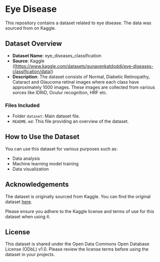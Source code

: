 # Eye Disease

This repository contains a dataset related to eye disease. The data was sourced from on Kaggle.

## Dataset Overview

- **Dataset Name**: eye_diseases_classification
- **Source**: Kaggle ([https://www.kaggle.com/datasets/gunavenkatdoddi/eye-diseases-classification/data])
- **Description**: The dataset consists of Normal, Diabetic Retinopathy, Cataract and Glaucoma retinal images where each class have approximately 1000 images. These images are collected from various sorces like IDRiD, Oculur recognition, HRF etc.

### Files Included
- Folder `dataset`: Main dataset file.
- `README.md`: This file providing an overview of the dataset.

## How to Use the Dataset

You can use this dataset for various purposes such as:
- Data analysis
- Machine learning model training
- Data visualization

## Acknowledgements

The dataset is originally sourced from Kaggle. You can find the original dataset [here](https://www.kaggle.com/datasets/gunavenkatdoddi/eye-diseases-classification/data).

Please ensure you adhere to the Kaggle license and terms of use for this dataset when using it.

## License

This dataset is shared under the Open Data Commons Open Database License (ODbL) v1.0. Please review the license terms before using the dataset in your projects.

